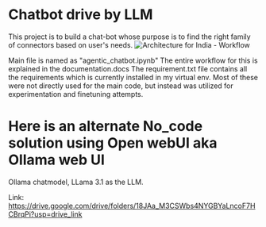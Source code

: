# Chatbot drive by LLM
This project is to build a chat-bot whose purpose is to find the right family of connectors based on user's needs.
![Architecture for India - Workflow](https://github.com/user-attachments/assets/3338b568-73bb-4d6c-a052-877661831f77)

Main file is named as "agentic_chatbot.ipynb"
The entire workflow for this is explained in the documentation.docs
The requirement.txt file contains all the requirements which is currently installed in my virtual env. Most of these were not directly used for the main code, but instead was utilized for experimentation and finetuning attempts.

# Here is an alternate No_code solution using Open webUI aka Ollama web UI
Ollama chatmodel, LLama 3.1 as the LLM.

Link: https://drive.google.com/drive/folders/18JAa_M3CSWbs4NYGBYaLncoF7HCBrqPi?usp=drive_link
